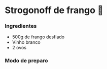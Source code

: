 # Strogonoff de frango :chicken:

### Ingredientes

- 500g de frango desfiado
- Vinho branco
- 2 ovos

### Modo de preparo

